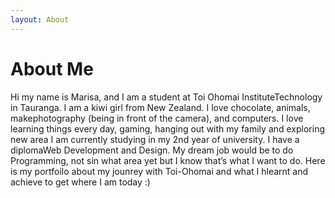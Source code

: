 ```yaml
---
layout: About
---
```

<h1>About Me</h1>
Hi my name is Marisa, and I am a student at Toi Ohomai InstituteTechnology in Tauranga.
I am a kiwi girl from New Zealand. I love chocolate, animals, makephotography (being in front of the camera), and computers. I love learning things every day, gaming, hanging out with my family and exploring new area
I am currently studying in my 2nd year of university. I have a diplomaWeb Development and Design. My dream job would be to do Programming, not sin what area yet but I know that’s what I want to do.
Here is my portfoilo about my jounrey with Toi-Ohomai and what I hlearnt and achieve to get where I am today :)